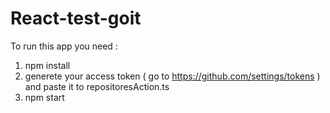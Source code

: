 # React-test-goit
To run this app you need :
1) npm install
2) generete your access token ( go to https://github.com/settings/tokens )  and paste it to repositoresAction.ts 
3) npm start

